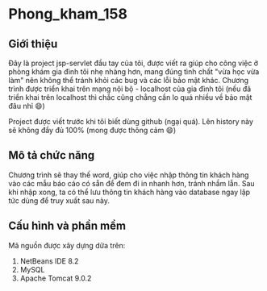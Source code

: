 # Phong_kham_158

## Giới thiệu
Đây là project jsp-servlet đầu tay của tôi, được viết ra giúp cho công việc ở phòng khám gia đình tôi nhẹ nhàng hơn, mang đúng tình chất "vừa học vừa làm" nên không thể tránh khỏi các bug và các lỗi bảo mật khác. Chương trình được triển khai trên mạng nội bộ - localhost của gia đình tôi (nếu đã triển khai trên localhost thì chắc cũng chẳng cần lo quá nhiều về bảo mật đâu nhỉ :smile:)

Project được viết trước khi tôi biết dùng github (ngại quá). Lên history này sẽ không đầy đủ 100% (mong được thông cảm :smile:)

## Mô tả chức năng
Chương trình sẽ thay thế word, giúp cho việc nhập thông tin khách hàng vào các mẫu báo cáo có sẵn để đem đi in nhanh hơn, tránh nhầm lẫn. Sau khi nhập xong, ta có thể lưu thông tin khách hàng vào database ngay lập tức dùng để truy xuất sau này.

## Cấu hình và phần mềm
Mã nguồn được xây dựng dữa trên:

1. NetBeans IDE 8.2
2. MySQL
3. Apache Tomcat 9.0.2

